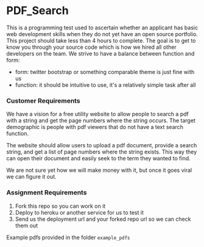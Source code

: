 
# PDF_Search

This is a programming test used to ascertain whether an applicant has basic web development skills when they do not yet have an open source portfolio.  This project should take less than 4 hours to complete.  The goal is to get to know you through your source code which is how we hired all other developers on the team.  We strive to have a balance between function and form:

- form:  twitter bootstrap or something comparable theme is just fine with us
- function:  it should be intuitive to use, it's a relatively simple task after all

### Customer Requirements

We have a vision for a free utility website to allow people to search a pdf with a string and get the page numbers where the string occurs.  The target demographic is people with pdf viewers that do not have a text search function.

The website should allow users to upload a pdf document, provide a search string, and get a list of page numbers where the string exists.  This way they can open their document and easily seek to the term they wanted to find.

We are not sure yet how we will make money with it, but once it goes viral we can figure it out.

### Assignment Requirements

1. Fork this repo so you can work on it
2. Deploy to heroku or another service for us to test it
2. Send us the deployment url and your forked repo url so we can check them out

Example pdfs provided in the folder `example_pdfs`


